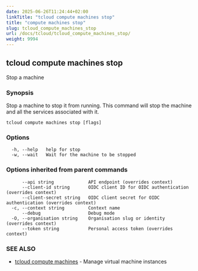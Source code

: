 ```yaml
---
date: 2025-06-26T11:24:44+02:00
linkTitle: "tcloud compute machines stop"
title: "compute machines stop"
slug: tcloud_compute_machines_stop
url: /docs/tcloud/tcloud_compute_machines_stop/
weight: 9994
---
```

## tcloud compute machines stop

Stop a machine

### Synopsis

Stop a machine to stop it from running. This command will stop the machine and all the services associated with it.

```
tcloud compute machines stop [flags]
```

### Options

```
  -h, --help   help for stop
  -w, --wait   Wait for the machine to be stopped
```

### Options inherited from parent commands

```
      --api string             API endpoint (overrides context)
      --client-id string       OIDC client ID for OIDC authentication (overrides context)
      --client-secret string   OIDC client secret for OIDC authentication (overrides context)
  -c, --context string         Context name
      --debug                  Debug mode
  -O, --organisation string    Organisation slug or identity (overrides context)
      --token string           Personal access token (overrides context)
```

### SEE ALSO

* [tcloud compute machines](/docs/tcloud/tcloud_compute_machines/)	 - Manage virtual machine instances

